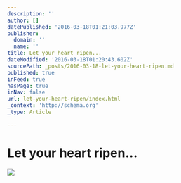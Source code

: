 ```yaml
---
description: ''
author: []
datePublished: '2016-03-18T01:21:03.977Z'
publisher:
  domain: ''
  name: ''
title: Let your heart ripen...
dateModified: '2016-03-18T01:20:43.602Z'
sourcePath: _posts/2016-03-18-let-your-heart-ripen.md
published: true
inFeed: true
hasPage: true
inNav: false
url: let-your-heart-ripen/index.html
_context: 'http://schema.org'
_type: Article

---
```

# Let your heart ripen...
![](https://the-grid-user-content.s3-us-west-2.amazonaws.com/a60f36a3-a656-4d01-84e2-228c989032a9.png)
